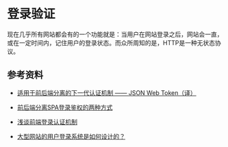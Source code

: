 # 登录验证

现在几乎所有网站都会有的一个功能就是：当用户在网站登录之后，网站会一直，或在一定时间内，记住用户的登录状态。而众所周知的是，HTTP是一种无状态协议。

## 参考资料

- [适用于前后端分离的下一代认证机制 —— JSON Web Token（译）](https://github.com/smilingsun/blog/issues/1)

- [前后端分离SPA登录鉴权的两种方式](http://www.quilljou.com/2017/03/01/%E5%89%8D%E5%90%8E%E7%AB%AF%E5%88%86%E7%A6%BB%E7%99%BB%E5%BD%95%E9%89%B4%E6%9D%83%E7%9A%84%E4%B8%A4%E7%A7%8D%E6%96%B9%E5%BC%8F/)

- [浅谈前端登录认证机制](http://www.ilovecc.ren/?p=1008)

- [大型网站的用户登录系统是如何设计的？](https://www.zhihu.com/question/25400195)
